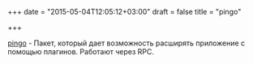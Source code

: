 +++
date = "2015-05-04T12:05:12+03:00"
draft = false
title = "pingo"

+++

<p><a href="https://github.com/dullgiulio/pingo">pingo</a>&nbsp;- Пакет, который дает возможность расширять приложение с помощью плагинов. Работают через RPC.</p>


